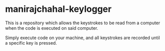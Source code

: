 # manirajchahal-keylogger
This is a repository which allows the keystrokes to be read from a computer when the code is executed on said computer.

Simply execute code on your machine, and all keystrokes are recorded until a specific key is pressed.
